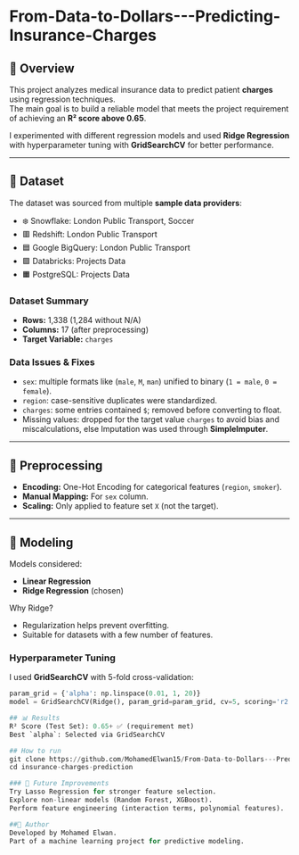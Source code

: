 # From-Data-to-Dollars---Predicting-Insurance-Charges

## 📌 Overview
This project analyzes medical insurance data to predict patient **charges** using regression techniques.  
The main goal is to build a reliable model that meets the project requirement of achieving an **R² score above 0.65**.  

I experimented with different regression models and  used **Ridge Regression** with hyperparameter tuning with **GridSearchCV** for better performance.  

---

## 📂 Dataset
The dataset was sourced from multiple **sample data providers**:
- ❄️ Snowflake: London Public Transport, Soccer  
- 🟥 Redshift: London Public Transport  
- 🟦 Google BigQuery: London Public Transport  
- 🟪 Databricks: Projects Data  
- 🟧 PostgreSQL: Projects Data  

### Dataset Summary
- **Rows:** 1,338 (1,284 without N/A)  
- **Columns:** 17 (after preprocessing)  
- **Target Variable:** `charges`  

### Data Issues & Fixes
- `sex`: multiple formats like (`male`, `M`, `man`) unified to binary (`1 = male`, `0 = female`).  
- `region`: case-sensitive duplicates were standardized.  
- `charges`: some entries contained `$`; removed before converting to float.  
- Missing values: dropped for the target value `charges` to avoid bias and miscalculations, else Imputation was used through **SimpleImputer**.  

---

## 🔧 Preprocessing
- **Encoding:** One-Hot Encoding for categorical features (`region`, `smoker`).  
- **Manual Mapping:** For `sex` column.  
- **Scaling:** Only applied to feature set `X` (not the target).  

---

## 🤖 Modeling
Models considered:
- **Linear Regression**  
- **Ridge Regression** (chosen)  

Why Ridge?  
- Regularization helps prevent overfitting.  
- Suitable for datasets with a few number of features.  

### Hyperparameter Tuning
I used **GridSearchCV** with 5-fold cross-validation:  
```python
param_grid = {'alpha': np.linspace(0.01, 1, 20)}
model = GridSearchCV(Ridge(), param_grid=param_grid, cv=5, scoring='r2')

## 📊 Results
R² Score (Test Set): 0.65+ ✅ (requirement met)
Best `alpha`: Selected via GridSearchCV

## How to run
git clone https://github.com/MohamedElwan15/From-Data-to-Dollars---Predicting-Insurance-Charges
cd insurance-charges-prediction

### 🔮 Future Improvements
Try Lasso Regression for stronger feature selection.
Explore non-linear models (Random Forest, XGBoost).
Perform feature engineering (interaction terms, polynomial features).

##👤 Author
Developed by Mohamed Elwan.
Part of a machine learning project for predictive modeling.
